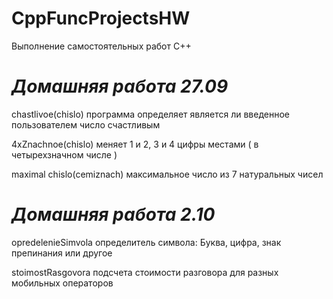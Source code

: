 # CppFuncProjectsHW
Выполнение самостоятельных работ C++

# _**Домашняя работа 27.09**_

chastlivoe(chislo) программа определяет является ли введенное пользователем число счастливым 

4xZnachnoe(chislo) меняет 1 и 2, 3 и 4 цифры местами ( в четырехзначном числе ) 

maximal chislo(cemiznach) максимальное число из 7 натуральных чисел

# _**Домашняя работа 2.10**_

opredeleniеSimvola определитель символа: Буква, цифра, знак препинания или другое


stoimostRasgovora подсчета стоимости разговора для разных мобильных операторов
